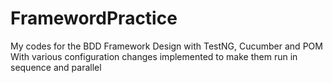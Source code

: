 # FramewordPractice
My codes for the BDD Framework Design with TestNG, Cucumber and POM
With various configuration changes implemented to make them run in sequence and parallel

